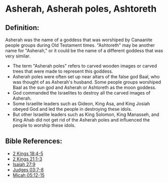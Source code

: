 # Asherah, Asherah poles, Ashtoreth #

## Definition: ##

Asherah was the name of a goddess that was worshiped by Canaanite people groups during Old Testament times. "Ashtoreth" may be another name for "Asherah," or it could be the name of a different goddess that was very similar.

* The term "Asherah poles" refers to carved wooden images or carved trees that were made to represent this goddess.
* Asherah poles were often set up near altars of the false god Baal, who was thought of as Asherah's husband. Some people groups worshiped Baal as the sun god and Asherah or Ashtoreth as the moon goddess.
* God commanded the Israelites to destroy all the carved images of Asherah.
* Some Israelite leaders such as Gideon, King Asa, and King Josiah obeyed God and led the people in destroying these idols.
* But other Israelite leaders such as King Solomon, King Manasseh, and King Ahab did not get rid of the Asherah poles and influenced the people to worship these idols.



## Bible References: ##

* [2 Kings 18:4-5](en/tn/2ki/help/18/04)
* [2 Kings 21:1-3](en/tn/2ki/help/21/01)
* [Isaiah 27:9](en/tn/isa/help/27/09)
* [Judges 03:7-8](en/tn/jdg/help/03/07)
* [Micah 05:12-15](en/tn/mic/help/05/12)